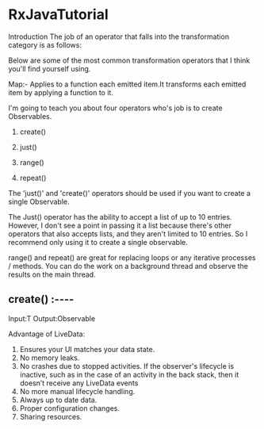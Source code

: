 # RxJavaTutorial

Introduction
The job of an operator that falls into the transformation category is as follows:

Below are some of the most common transformation operators that I think you'll find yourself using.

Map:-
Applies to a function each emitted item.It transforms each emitted item by applying a function to it.

I'm going to teach you about four operators who's job is to create Observables.

1. create()

2. just()

3. range()

4. repeat()

The 'just()' and 'create()' operators should be used if you want to create a single Observable.

The Just() operator has the ability to accept a list of up to 10 entries. However, I don't see a point in passing it a list because there's other operators that also accepts lists, and they aren't limited to 10 entries. So I recommend only using it to create a single observable.


range() and repeat() are great for replacing loops or any iterative processes / methods. You can do the work on a background thread and observe the results on the main thread.

create()  :----
----------------------------------------------------
Input:T
Output:Observable<T>
  
  
  
  Advantage of LiveData:
  
 1. Ensures your UI matches your data state.
 2. No memory leaks.
 3. No crashes due to stopped activities.
        If the observer's lifecycle is inactive, such as in the case of an activity in the back stack, then it doesn’t receive any                LiveData events
 4. No more manual lifecycle handling.
 5. Always up to date data.
 6. Proper configuration changes.
 7. Sharing resources.
 







